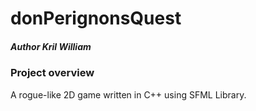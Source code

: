 # donPerignonsQuest
##### Author Kril William


### Project overview

A rogue-like 2D game written in C++ using SFML Library.
